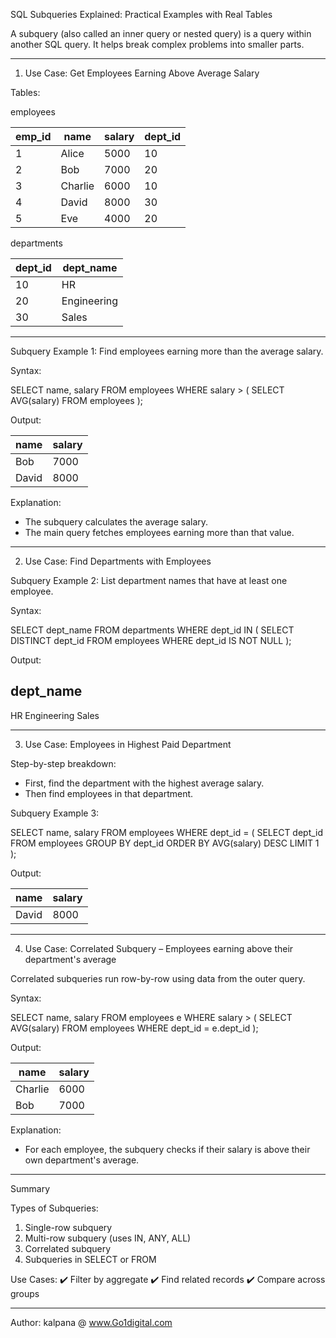 SQL Subqueries Explained: Practical Examples with Real Tables

A subquery (also called an inner query or nested query) is a query within another SQL query. It helps break complex problems into smaller parts.

-------------------------------------------------------
1. Use Case: Get Employees Earning Above Average Salary

Tables:

employees

emp_id | name    | salary | dept_id
-------|---------|--------|---------
1      | Alice   | 5000   | 10
2      | Bob     | 7000   | 20
3      | Charlie | 6000   | 10
4      | David   | 8000   | 30
5      | Eve     | 4000   | 20

departments

dept_id | dept_name
--------|------------
10      | HR
20      | Engineering
30      | Sales

-------------------------------------------------------
Subquery Example 1: Find employees earning more than the average salary.

Syntax:

SELECT name, salary
FROM employees
WHERE salary > (
    SELECT AVG(salary)
    FROM employees
);

Output:

name    | salary
--------|--------
Bob     | 7000
David   | 8000

Explanation:
- The subquery calculates the average salary.
- The main query fetches employees earning more than that value.

-------------------------------------------------------
2. Use Case: Find Departments with Employees

Subquery Example 2: List department names that have at least one employee.

Syntax:

SELECT dept_name
FROM departments
WHERE dept_id IN (
    SELECT DISTINCT dept_id
    FROM employees
    WHERE dept_id IS NOT NULL
);

Output:

dept_name
----------
HR
Engineering
Sales

-------------------------------------------------------
3. Use Case: Employees in Highest Paid Department

Step-by-step breakdown:
- First, find the department with the highest average salary.
- Then find employees in that department.

Subquery Example 3:

SELECT name, salary
FROM employees
WHERE dept_id = (
    SELECT dept_id
    FROM employees
    GROUP BY dept_id
    ORDER BY AVG(salary) DESC
    LIMIT 1
);

Output:

name    | salary
--------|--------
David   | 8000

-------------------------------------------------------
4. Use Case: Correlated Subquery – Employees earning above their department's average

Correlated subqueries run row-by-row using data from the outer query.

Syntax:

SELECT name, salary
FROM employees e
WHERE salary > (
    SELECT AVG(salary)
    FROM employees
    WHERE dept_id = e.dept_id
);

Output:

name    | salary
--------|--------
Charlie | 6000
Bob     | 7000

Explanation:
- For each employee, the subquery checks if their salary is above their own department's average.

-------------------------------------------------------
Summary

Types of Subqueries:
1. Single-row subquery
2. Multi-row subquery (uses IN, ANY, ALL)
3. Correlated subquery
4. Subqueries in SELECT or FROM

Use Cases:
✔️ Filter by aggregate
✔️ Find related records
✔️ Compare across groups

-------------------------------------------------------
Author: kalpana @ www.Go1digital.com

